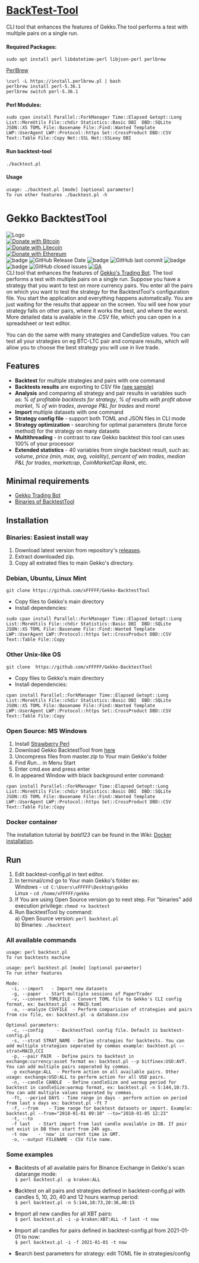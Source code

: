# [BackTest-Tool](https://github.com/xFFFFF/Gekko-BacktestTool)
CLI tool that enhances the features of Gekko.The tool performs a test with multiple pairs on a single run.

#### Required Packages:
```
sudo apt install perl libdatetime-perl libjson-perl perlbrew
```

[PerlBrew](https://perlbrew.pl/)
```
\curl -L https://install.perlbrew.pl | bash
perlbrew install perl-5.36.1
perlbrew switch perl-5.36.1
```

#### Perl Modules:
```
sudo cpan install Parallel::ForkManager Time::Elapsed Getopt::Long List::MoreUtils File::chdir Statistics::Basic DBI  DBD::SQLite JSON::XS TOML File::Basename File::Find::Wanted Template LWP::UserAgent LWP::Protocol::https Set::CrossProduct DBD::CSV Text::Table File::Copy Net::SSL Net::SSLeay DBI
```

#### Run backtest-tool
```
./backtest.pl
```
#### Usage
```
usage: ./backtest.pl [mode] [optional parameter]
To run other features ./backtest.pl -h
```




# Gekko BacktestTool
![Logo](https://i.imgur.com/G3Dcv7i.png)   
[![Donate with Bitcoin](https://en.cryptobadges.io/badge/small/32G2cYTNFJ8heKUbALWSgGvYQikyJ9dHZp)](https://en.cryptobadges.io/donate/32G2cYTNFJ8heKUbALWSgGvYQikyJ9dHZp)   
[![Donate with Litecoin](https://en.cryptobadges.io/badge/small/LTJopH7Ko2UkWAUu2QmvKiQs4UPkcx1ion)](https://en.cryptobadges.io/donate/LTJopH7Ko2UkWAUu2QmvKiQs4UPkcx1ion)   
[![Donate with Ethereum](https://en.cryptobadges.io/badge/small/0x50b7611b6dC8a4073cB4eF12A6b045f644c3a3Aa)](https://en.cryptobadges.io/donate/0x50b7611b6dC8a4073cB4eF12A6b045f644c3a3Aa)   
![badge](https://img.shields.io/github/release/xFFFFF/Gekko-BacktestTool.svg) ![GitHub Release Date](https://img.shields.io/github/release-date/xFFFFF/Gekko-BacktestTool.svg) ![badge](https://img.shields.io/github/downloads/xFFFFF/Gekko-BacktestTool/total.svg) ![GitHub last commit](https://img.shields.io/github/last-commit/xFFFFF/Gekko-BacktestTool.svg) ![badge](https://img.shields.io/github/license/mashape/apistatus.svg) ![badge](https://img.shields.io/github/languages/code-size/xFFFFF/Gekko-BacktestTool.svg)  ![GitHub closed issues](https://img.shields.io/github/issues-closed/xFFFFF/Gekko-BacktestTool.svg) [![GA](https://ga-beacon.appspot.com/UA-118674108-3/r)](https://github.com/xFFFFF/Gekko-BacktestTool)    
CLI tool that enhances the features of [Gekko's Trading Bot](https://github.com/askmike/gekko). The tool performs a test with multiple pairs on a single run. Suppose you have a strategy that you want to test on more currency pairs. You enter all the pairs on which you want to test the strategy for the BacktestTool's configuration file. You start the application and everything happens automatically. You are just waiting for the results that appear on the screen. You will see how your strategy falls on other pairs, where it works the best, and where the worst. More detailed data is available in the .CSV file, which you can open in a spreadsheet or text editor.   
 
You can do the same with many strategies and CandleSize values. You can test all your strategies on eg BTC-LTC pair and compare results, which will allow you to choose the best strategy you will use in live trade.

## Features
- **Backtest** for multiple strategies and pairs with one command
- **Backtests results** are exporting to CSV file [(see sample)](https://github.com/xFFFFF/Gekko-BacktestTool/blob/master/sample_output.csv)
- **Analysis** and comparing all strategy and pair results in variables such as: *% of profitable backtests for strategy*, *% of results with profit above market*, *% of win trades*, *average P&L for trades* and more!   
- **Import** multiple datasets with one command
- **Strategy config file** - support both TOML and JSON files in CLI mode
- **Strategy optimization** - searching for optimal parameters (brute force method) for the strategy on many datasets
- **Multithreading** - in contrast to raw Gekko backtest this tool can uses 100% of your processor
- **Extended statistics** - 40 variables from single backtest result, such as: *volume*, *price (min, max, avg, volality)*, *percent of win trades*, *median P&L for trades*, *marketcap*, *CoinMarketCap Rank*, etc.   

## Minimal requirements
- [Gekko Trading Bot](https://github.com/universalbit-dev/gekko-m4)
- [Binaries of BacktestTool](https://github.com/xFFFFF/Gekko-BacktestTool/releases)

## Installation
### Binaries: Easiest install way
1. Download latest version from repository's [releases](https://github.com/xFFFFF/Gekko-BacktestTool/releases).  
2. Extract downloaded zip.   
3. Copy all extrated files to main Gekko's directory.   

### Debian, Ubuntu, Linux Mint
```
git clone https://github.com/xFFFFF/Gekko-BacktestTool
```
* Copy files to Gekko's main directory
* Install dependencies: 
```
sudo cpan install Parallel::ForkManager Time::Elapsed Getopt::Long List::MoreUtils File::chdir Statistics::Basic DBI  DBD::SQLite JSON::XS TOML File::Basename File::Find::Wanted Template LWP::UserAgent LWP::Protocol::https Set::CrossProduct DBD::CSV Text::Table File::Copy  
```
### Other Unix-like OS
```
git clone  https://github.com/xFFFFF/Gekko-BacktestTool
```
* Copy files to Gekko's main directory
*  Install dependencies:
```
cpan install Parallel::ForkManager Time::Elapsed Getopt::Long List::MoreUtils File::chdir Statistics::Basic DBI  DBD::SQLite JSON::XS TOML File::Basename File::Find::Wanted Template LWP::UserAgent LWP::Protocol::https Set::CrossProduct DBD::CSV Text::Table File::Copy
```   
### Open Source: MS Windows   
1. Install [Strawberry Perl](http://strawberryperl.com/)
2. Download Gekko BacktestTool from [here](https://github.com/xFFFFF/Gekko-BacktestTool/archive/master.zip)
3. Uncompress files from master.zip to Your main Gekko's folder
4. Find *Run...* in Menu Start
5. Enter cmd.exe and press enter
6. In appeared Window with black background enter command:
```
cpan install Parallel::ForkManager Time::Elapsed Getopt::Long List::MoreUtils File::chdir Statistics::Basic DBI  DBD::SQLite JSON::XS TOML File::Basename File::Find::Wanted Template LWP::UserAgent LWP::Protocol::https Set::CrossProduct DBD::CSV Text::Table File::Copy
```

### Docker container
The installation tutorial by *bald123* can be found in the Wiki: [Docker installation](https://github.com/xFFFFF/Gekko-BacktestTool/wiki/Docker-installation).

## Run 
1. Edit backtest-config.pl in text editor.  
2. In terminal/cmd go to Your main Gekko's folder ex:   
Windows - `cd C:\Users\xFFFFF\Desktop\gekko`   
Linux - `cd /home/xFFFFF/gekko`
3. If You are using Open Source version go to next step. For "binaries" add execution privilege: `chmod +x backtest`
4. Run BacktestTool by command:   
a) Open Source version: `perl backtest.pl`   
b) Binaries: `./backtest` 

### All available commands
```
usage: perl backtest.pl
To run backtests machine

usage: perl backtest.pl [mode] [optional parameter]
To run other features

Mode:
  -i, --import   - Import new datasets
  -g, --paper  - Start multiple sessions of PaperTrader
  -v, --convert TOMLFILE - Convert TOML file to Gekko's CLI config format, ex: backtest.pl -v MACD.toml
  -a, --analyze CSVFILE  - Perform comparision of strategies and pairs from csv file, ex: backtest.pl -a database.csv
  
Optional parameters:
  -c, --config     - BacktestTool config file. Default is backtest-config.pl
  -s, --strat STRAT_NAME - Define strategies for backtests. You can add multiple strategies seperated by commas example: backtest.pl --strat=MACD,CCI
  -p, --pair PAIR  - Define pairs to backtest in exchange:currency:asset format ex: backtest.pl --p bitfinex:USD:AVT. You can add multiple pairs seperated by commas.
  -p exchange:ALL  - Perform action on all available pairs. Other usage: exchange:USD:ALL to perform action for all USD pairs.
  -n, --candle CANDLE  - Define candleSize and warmup period for backtest in candleSize:warmup format, ex: backtest.pl -n 5:144,10:73. You can add multiple values seperated by commas.
  -ft, --period DAYS - Time range in days - perform action on period from last x days ex: backtest.pl -ft 7   
  -f, --from    - Time range for backtest datasets or import. Example: backtest.pl --from="2018-01-01 09:10" --to="2018-01-05 12:23"
  -t, --to
  -f last   - Start import from last candle available in DB. If pair not exist in DB then start from 24h ago.
  -t now    - 'now' is current time in GMT.
  -o, --output FILENAME - CSV file name.
```

### Some examples
- **B**acktests of all available pairs for Binance Exchange in Gekko's scan datarange mode:   
`$ perl backtest.pl -p kraken:ALL`

- **B**acktest on all pairs and strategies defined in backtest-config.pl with candles 5, 10, 20, 40 and 12 hours warmup period:   
`$ perl backtest.pl -n 5:144,10:73,20:36,40:15`

- **I**mport all new candles for all XBT pairs:   
`$ perl backtest.pl -i -p kraken:XBT:ALL -f last -t now`

- **I**mport all candles for pairs defined in backtest-config.pl from 2021-01-01 to now:   
`$ perl backtest.pl -i -f 2021-01-01 -t now`

- **S**earch best parameters for strategy: edit TOML file in strategies/config     
